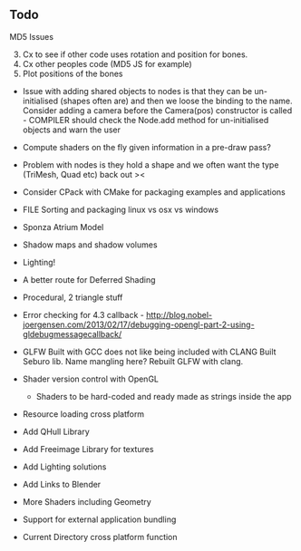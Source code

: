 ## Todo

MD5 Issues


3) Cx to see if other code uses rotation and position for bones.
4) Cx other peoples code (MD5 JS for example)
5) Plot positions of the bones

* Issue with adding shared objects to nodes is that they can be un-initialised (shapes often are) and then we loose the binding to the name. Consider adding a camera before the Camera(pos) constructor is called - COMPILER should check the Node.add method for un-initialised objects and warn the user

* Compute shaders on the fly given information in a pre-draw pass?
* Problem with nodes is they hold a shape and we often want the type (TriMesh, Quad etc) back out ><
* Consider CPack with CMake for packaging examples and applications
* FILE Sorting and packaging linux vs osx vs windows
* Sponza Atrium Model
* Shadow maps and shadow volumes
* Lighting!
* A better route for Deferred Shading
* Procedural, 2 triangle stuff
* Error checking for 4.3 callback - http://blog.nobel-joergensen.com/2013/02/17/debugging-opengl-part-2-using-gldebugmessagecallback/
* GLFW Built with GCC does not like being included with CLANG Built Seburo lib. Name mangling here? Rebuilt GLFW with clang.
* Shader version control with OpenGL
  * Shaders to be hard-coded and ready made as strings inside the app
* Resource loading cross platform
* Add QHull Library
* Add Freeimage Library for textures
* Add Lighting solutions
* Add Links to Blender
* More Shaders including Geometry
* Support for external application bundling
* Current Directory cross platform function
